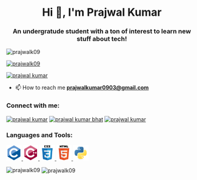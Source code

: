 <h1 align="center">Hi 👋, I'm Prajwal Kumar</h1>
<h3 align="center">An undergratude student with a ton of interest to learn new stuff about tech!</h3>

<p align="left"> <img src="https://komarev.com/ghpvc/?username=prajwalk09&label=Profile%20views&color=0e75b6&style=flat" alt="prajwalk09" /> </p>

<p align="left"> <a href="https://github.com/ryo-ma/github-profile-trophy"><img src="https://github-profile-trophy.vercel.app/?username=prajwalk09" alt="prajwalk09" /></a> </p>

<p align="left"> <a href="https://twitter.com/prajwal kumar" target="blank"><img src="https://img.shields.io/twitter/follow/prajwal kumar?logo=twitter&style=for-the-badge" alt="prajwal kumar" /></a> </p>

- 📫 How to reach me **prajwalkumar0903@gmail.com**

<h3 align="left">Connect with me:</h3>
<p align="left">
<a href="https://twitter.com/prajwal kumar" target="blank"><img align="center" src="https://raw.githubusercontent.com/rahuldkjain/github-profile-readme-generator/master/src/images/icons/Social/twitter.svg" alt="prajwal kumar" height="30" width="40" /></a>
<a href="https://linkedin.com/in/prajwal kumar bhat" target="blank"><img align="center" src="https://raw.githubusercontent.com/rahuldkjain/github-profile-readme-generator/master/src/images/icons/Social/linked-in-alt.svg" alt="prajwal kumar bhat" height="30" width="40" /></a>
<a href="https://fb.com/prajwal kumar" target="blank"><img align="center" src="https://raw.githubusercontent.com/rahuldkjain/github-profile-readme-generator/master/src/images/icons/Social/facebook.svg" alt="prajwal kumar" height="30" width="40" /></a>
</p>

<h3 align="left">Languages and Tools:</h3>
<p align="left"> <a href="https://www.cprogramming.com/" target="_blank" rel="noreferrer"> <img src="https://raw.githubusercontent.com/devicons/devicon/master/icons/c/c-original.svg" alt="c" width="40" height="40"/> </a> <a href="https://www.w3schools.com/cpp/" target="_blank" rel="noreferrer"> <img src="https://raw.githubusercontent.com/devicons/devicon/master/icons/cplusplus/cplusplus-original.svg" alt="cplusplus" width="40" height="40"/> </a> <a href="https://www.w3schools.com/css/" target="_blank" rel="noreferrer"> <img src="https://raw.githubusercontent.com/devicons/devicon/master/icons/css3/css3-original-wordmark.svg" alt="css3" width="40" height="40"/> </a> <a href="https://www.w3.org/html/" target="_blank" rel="noreferrer"> <img src="https://raw.githubusercontent.com/devicons/devicon/master/icons/html5/html5-original-wordmark.svg" alt="html5" width="40" height="40"/> </a> <a href="https://www.python.org" target="_blank" rel="noreferrer"> <img src="https://raw.githubusercontent.com/devicons/devicon/master/icons/python/python-original.svg" alt="python" width="40" height="40"/> </a> </p>

<p><img align="left" src="https://github-readme-stats.vercel.app/api/top-langs?username=prajwalk09&show_icons=true&locale=en&layout=compact" alt="prajwalk09" /></p>

<p>&nbsp;<img align="center" src="https://github-readme-stats.vercel.app/api?username=prajwalk09&show_icons=true&locale=en" alt="prajwalk09" /></p>

<p><img align="center" src="https://github-readme-streak-stats.herokuapp.co
